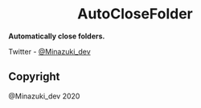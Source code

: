 <h1 align="center">AutoCloseFolder</h1>

**Automatically close folders.**

Twitter         - [@Minazuki_dev](https://twitter.com/Minazuki_dev)

## Copyright
@Minazuki_dev 2020






